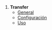 1. **Transfer**
   - [General](transfer.about)
   - [Configuración](transfer.config)
   - [Uso](transfer.usage)
